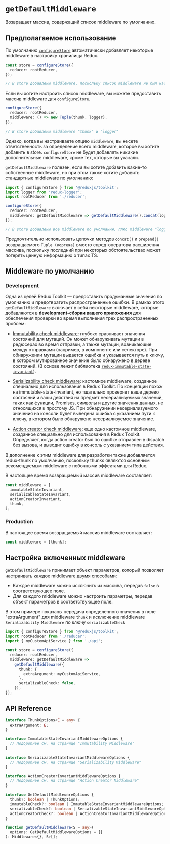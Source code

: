 # `getDefaultMiddleware`

Возвращает массив, содержащий список middleware по умолчанию.

## Предполагаемое использование

По умолчанию [`configureStore`](./configureStore.md) автоматически добавляет некоторые middleware в настройку хранилища Redux.

```ts
const store = configureStore({
  reducer: rootReducer,
});

// В store добавлены middleware, поскольку список middleware не был настроен
```

Если вы хотите настроить список middleware, вы можете предоставить массив middleware для `configureStore`.

```ts
configureStore({
  reducer: rootReducer,
  middleware: () => new Tuple(thunk, logger),
});

// В store добавлены middleware "thunk" и "logger"
```

Однако, когда вы настраиваете опцию `middleware`, вы несете ответственность за определение всего middleware, которое вы хотите добавить в store. `configureStore` не будет добавлять никакие дополнительные middleware, кроме тех, которые вы указали.

`getDefaultMiddleware` полезен, если вы хотите добавить какие-то собственные middleware, но при этом также хотите добавить стандартные middleware по умолчанию:

```ts
import { configureStore } from '@reduxjs/toolkit';
import logger from 'redux-logger';
import rootReducer from './reducer';

configureStore({
  reducer: rootReducer,
  middleware: getDefaultMiddleware => getDefaultMiddleware().concat(logger),
});

// В store добавлены все middleware по умолчанию, плюс middleware "logger".
```

Предпочтительно использовать цепочки методов `concat()` и `prepend()` возвращаемого `Tuple (кортежа)` вместо спред-оператора расширения массива, поскольку последний при некоторых обстоятельствах может потерять ценную информацию о типах TS.

## Middleware по умолчанию

### Development

Одна из целей Redux Toolkit — предоставить продуманные значения по умолчанию и предотвратить распространенные ошибки. В рамках этого `getDefaultMiddleware` включает в себя некоторые middleware, которые добавляются в **development-сборки вашего приложения** для обеспечения проверки во время выполнения трех распространенных проблем:

- [Immutability check middleware](<./Immutability Middleware.md>): глубоко сравнивает значения состояний для мутаций. Он может обнаруживать мутации в редюсерах во время отправки, а также мутации, возникающие между отправками (например, в компоненте или селекторе). При обнаружении мутации выдается ошибка и указывается путь к ключу, в котором мутированное значение было обнаружено в дереве состояний. (В основе лежит библиотека [`redux-immutable-state-invariant`](https://github.com/leoasis/redux-immutable-state-invariant)).

- [Serializability check middleware](<./Serializability Middleware.md>): кастомное middleware, созданное специально для использования в Redux Toolkit. По концепции похож на immutable-state-invariant, но тщательно проверяет ваше дерево состояний и ваши действия на предмет несериализуемых значений, таких как функции, Promises, символы и другие значения данных, не относящихся к простому JS. При обнаружении несериализуемого значения на консоли будет выведена ошибка с указанием пути к ключу, в котором было обнаружено несериализуемое значение.

- [Action creator check middleware](<./Action Creator Middleware.md>): еще одно кастомное middleware, созданное специально для использования в Redux Toolkit. Определяет, когда action creator был по ошибке отправлен в dispatch без вызова, и выводит ошибку в консоль с указанием типа действия.

В дополнение к этим middleware для разработки также добавляется redux-thunk по умолчанию, поскольку thunks являются основным рекомендуемым middleware с побочными эффектами для Redux.

В настоящее время возвращаемый массив middleware составляет:

```ts
const middleware = [
  immutableStateInvariant,
  serializableStateInvariant,
  actionCreatorInvariant,
  thunk,
];
```

### Production

В настоящее время возвращаемый массив middleware составляет:

```ts
const middleware = [thunk];
```

## Настройка включенных middleware

`getDefaultMiddleware` принимает объект параметров, который позволяет настраивать каждое middleware двумя способами:

- Каждое middleware можно исключить из массива, передав `false` в соответствующее поле.
- Для каждого middleware можно настроить параметры, передав объект параметров в соответствующее поле.

В этом примере показаны передача определенного значения в поле "extraArgument" для middleware `thunk` и исключение middleware `Serializability Middleware` по ключу `serializableCheck`

```ts
import { configureStore } from '@reduxjs/toolkit';
import rootReducer from './reducer';
import { myCustomApiService } from './api';

const store = configureStore({
  reducer: rootReducer,
  middleware: getDefaultMiddleware =>
    getDefaultMiddleware({
      thunk: {
        extraArgument: myCustomApiService,
      },
      serializableCheck: false,
    }),
});
```

## API Reference

```ts
interface ThunkOptions<E = any> {
  extraArgument: E;
}

interface ImmutableStateInvariantMiddlewareOptions {
  // Подбробнее см. на странице "Immutability Middleware"
}

interface SerializableStateInvariantMiddlewareOptions {
  // Подбробнее см. на странице "Serializability Middleware"
}

interface ActionCreatorInvariantMiddlewareOptions {
  // Подбробнее см. на странице "Action Creator Middleware"
}

interface GetDefaultMiddlewareOptions {
  thunk?: boolean | ThunkOptions;
  immutableCheck?: boolean | ImmutableStateInvariantMiddlewareOptions;
  serializableCheck?: boolean | SerializableStateInvariantMiddlewareOptions;
  actionCreatorCheck?: boolean | ActionCreatorInvariantMiddlewareOptions;
}

function getDefaultMiddleware<S = any>(
  options: GetDefaultMiddlewareOptions = {}
): Middleware<{}, S>[];
```
